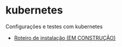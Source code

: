 # kubernetes

Configurações e testes com kubernetes

* [Roteiro de instalação (EM CONSTRUÇÃO)](instalacao.md)

